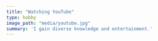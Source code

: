 ```yaml
---
title: "Watching YouTube"
type: hobby
image_path: "media/youtube.jpg"
summary: 'I gain diverse knowledge and entertainment.'
---
```


